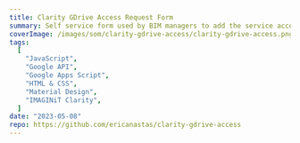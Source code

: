 ```yaml
---
title: Clarity GDrive Access Request Form
summary: Self service form used by BIM managers to add the service account used by IMAGINiT Clarity to their project's GDrives
coverImage: /images/som/clarity-gdrive-access/clarity-gdrive-access.png
tags:
  [
    "JavaScript",
    "Google API",
    "Google Apps Script",
    "HTML & CSS",
    "Material Design",
    "IMAGINiT Clarity",
  ]
date: "2023-05-08"
repo: https://github.com/ericanastas/clarity-gdrive-access
---
```

